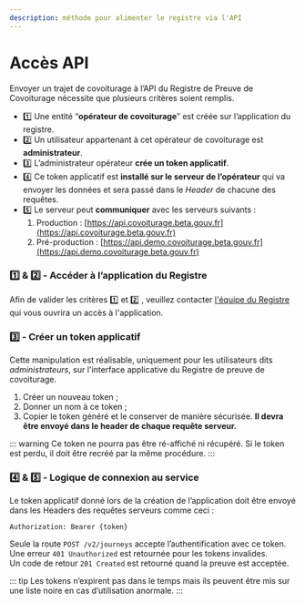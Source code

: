 ```yaml
---
description: méthode pour alimenter le registre via l'API
---
```


# Accès API

Envoyer un trajet de covoiturage à l’API du Registre de Preuve de Covoiturage nécessite que plusieurs critères soient remplis.

- 1️⃣ Une entité “**opérateur de covoiturage**” est créée sur l’application du registre.
- 2️⃣ Un utilisateur appartenant à cet opérateur de covoiturage est **administrateur**.
- 3️⃣ L’administrateur opérateur **crée un token applicatif**.
- 4️⃣ Ce token applicatif est **installé sur le serveur de l’opérateur** qui va envoyer les données et sera passé dans le _Header_ de chacune des requêtes.
- 5️⃣ Le serveur peut **communiquer** avec les serveurs suivants :
  1. Production : [https://api.covoiturage.beta.gouv.fr](https://api.covoiturage.beta.gouv.fr)
  2. Pré-production : [https://api.demo.covoiturage.beta.gouv.fr](https://api.demo.covoiturage.beta.gouv.fr)

### 1️⃣ & 2️⃣ - Accéder à l’application du Registre

Afin de valider les critères 1️⃣ et 2️⃣ , veuillez contacter [l'équipe du Registre](mailto:contact@covoiturage.beta.gouv.fr) qui vous ouvrira un accès à l'application.

### 3️⃣ - Créer un token applicatif

Cette manipulation est réalisable, uniquement pour les utilisateurs dits _administrateurs_, sur l'interface applicative du Registre de preuve de covoiturage.

1. Créer un nouveau token ;
2. Donner un nom à ce token ;
3. Copier le token généré et le conserver de manière sécurisée. **Il devra être envoyé dans le header de chaque requête serveur.**

::: warning
Ce token ne pourra pas être ré-affiché ni récupéré. Si le token est perdu, il doit être recréé par la même procédure.
:::

### 4️⃣ & 5️⃣ - Logique de connexion au service

Le token applicatif donné lors de la création de l’application doit être envoyé dans les Headers des requêtes serveurs comme ceci :

```
Authorization: Bearer {token}
```

Seule la route `POST /v2/journeys` accepte l’authentification avec ce token.  
Une erreur `401 Unauthorized` est retournée pour les tokens invalides.  
Un code de retour `201 Created` est retourné quand la preuve est acceptée.

::: tip
Les tokens n’expirent pas dans le temps mais ils peuvent être mis sur une liste noire en cas d’utilisation anormale.
:::
